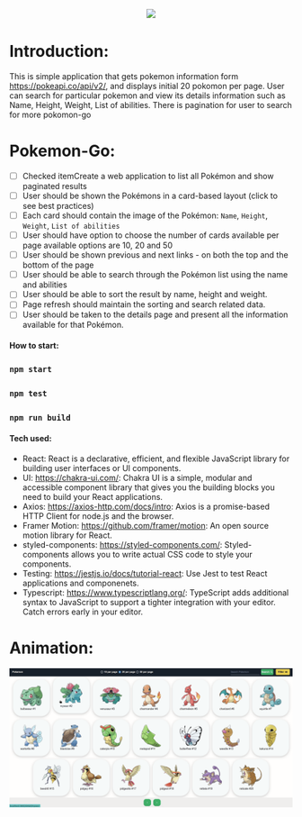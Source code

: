 
<p align="center">
  <img src="https://upload.wikimedia.org/wikipedia/commons/thumb/9/98/International_Pok%C3%A9mon_logo.svg/1920px-International_Pok%C3%A9mon_logo.svg.png">
</p>

# Introduction:

This is simple application that gets pokemon information form https://pokeapi.co/api/v2/,  and displays initial 20 pokomon per page. 
User can search for particular pokemon and view its details information such as Name, Height, Weight, List of abilities. 
There is pagination for user to search for more pokomon-go

# Pokemon-Go: 

- [ ] Checked itemCreate a web application to list all Pokémon and show paginated results
- [ ] User should be shown the Pokémons in a card-based layout (click to see best practices)
- [ ] Each card should contain the image of the Pokémon: `Name`, `Height`, `Weight`, `List of abilities`
- [ ] User should have option to choose the number of cards available per page available options are 10, 20 and 50
- [ ] User should be shown previous and next links - on both the top and the bottom of the page
- [ ] User should be able to search through the Pokémon list using the name and abilities
- [ ] User should be able to sort the result by name, height and weight.
- [ ] Page refresh should maintain the sorting and search related data.
- [ ] User should be taken to the details page and present all the information available for that Pokémon. 

#### How to start:

### `npm start`
### `npm test`
### `npm run build`

#### Tech used:

- React: React is a declarative, efficient, and flexible JavaScript library for building user interfaces or UI components. 
- UI: https://chakra-ui.com/: Chakra UI is a simple, modular and accessible component library that gives you the building blocks you need to build your React applications.
- Axios: https://axios-http.com/docs/intro: Axios is a promise-based HTTP Client for node.js and the browser. 
- Framer Motion: https://github.com/framer/motion: An open source motion library for React.
- styled-components: https://styled-components.com/: Styled-components allows you to write actual CSS code to style your components.
- Testing: https://jestjs.io/docs/tutorial-react: Use Jest to test React applications and componenets.
- Typescript: https://www.typescriptlang.org/: TypeScript adds additional syntax to JavaScript to support a tighter integration with your editor. Catch errors early in your editor.

# Animation:

  ![pokomon-go.gif](pokomon-go.gif)